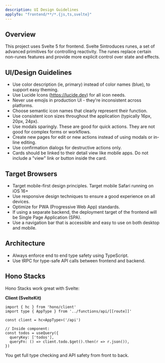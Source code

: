 ```yaml
---
description: UI Design Guidelines
applyTo: "frontend/**/*.{js,ts,svelte}"
---
```


## Overview

This project uses Svelte 5 for frontend. Svelte 5introduces runes, a set of advanced primitives for controlling reactivity. The runes replace certain non-runes features and provide more explicit control over state and effects.

## UI/Design Guidelines

- Use color description (ie, primary) instead of color names (blue), to support easy theming.
- Use Lucide Icons (https://lucide.dev) for all icon needs.
- Never use emojis in production UI - they're inconsistent across platforms.
- Choose semantic icon names that clearly represent their function.
- Use consistent icon sizes throughout the application (typically 16px, 20px, 24px).
- Use modals sparingly. These are good for quick actions. They are not good for complex forms or workflows.
- Create new pages for edit or new actions instead of using modals or in-line editing.
- Use confirmation dialogs for destructive actions only.
- Cards should be linked to their detail view like mobile apps. Do not include a "view" link or button inside the card.

## Target Browsers

- Target mobile-first design principles. Target mobile Safari running on iOS 16+
- Use responsive design techniques to ensure a good experience on all devices.
- Optimize for PWA (Progressive Web App) standards.
- If using a separate backend, the deployment target of the frontend will be Single Page Application (SPA).
- Use a navigation bar that is accessible and easy to use on both desktop and mobile.

## Architecture

- Always enforce end to end type safety using TypeScript.
- Use tRPC for type-safe API calls between frontend and backend.

## Hono Stacks

Hono Stacks work great with Svelte:

**Client (SvelteKit)**

```tsx
import { hc } from 'hono/client'
import type { AppType } from '../functions/api/[[route]]'

const client = hc<AppType>('/api')

// Inside component:
const todos = useQuery({
  queryKey: ['todos'],
  queryFn: () => client.todo.$get().then(r => r.json()),
})
```

You get full type checking and API safety from front to back.
